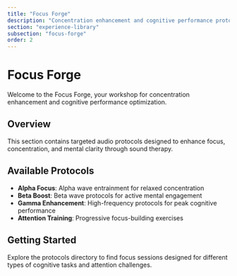 ```yaml
---
title: "Focus Forge"
description: "Concentration enhancement and cognitive performance protocols"
section: "experience-library"
subsection: "focus-forge"
order: 2
---
```


# Focus Forge

Welcome to the Focus Forge, your workshop for concentration enhancement and cognitive performance optimization.

## Overview

This section contains targeted audio protocols designed to enhance focus, concentration, and mental clarity through sound therapy.

## Available Protocols

- **Alpha Focus**: Alpha wave entrainment for relaxed concentration
- **Beta Boost**: Beta wave protocols for active mental engagement
- **Gamma Enhancement**: High-frequency protocols for peak cognitive performance
- **Attention Training**: Progressive focus-building exercises

## Getting Started

Explore the protocols directory to find focus sessions designed for different types of cognitive tasks and attention challenges.
